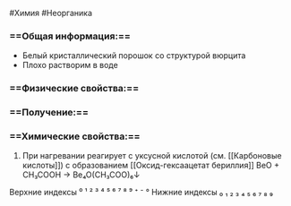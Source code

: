 #Химия #Неорганика 
### ==Общая информация:==
- Белый кристаллический порошок со структурой вюрцита
- Плохо растворим в воде
### ==Физические свойства:==
### ==Получение:==
### ==Химические свойства:==
1. При нагревании реагирует с уксусной кислотой (см. [[Карбоновые кислоты]]) с образованием [[Оксид-гексаацетат бериллия]] 
                    BeO + CH₃COOH → Be₄O(CH₃COO)₆↓

Верхние индексы ⁰ ¹ ² ³ ⁴ ⁵ ⁶ ⁷ ⁸ ⁹ ⁺ ⁻ °
Нижние индексы ₀ ₁ ₂ ₃ ₄ ₅ ₆ ₇ ₈ ₉ 